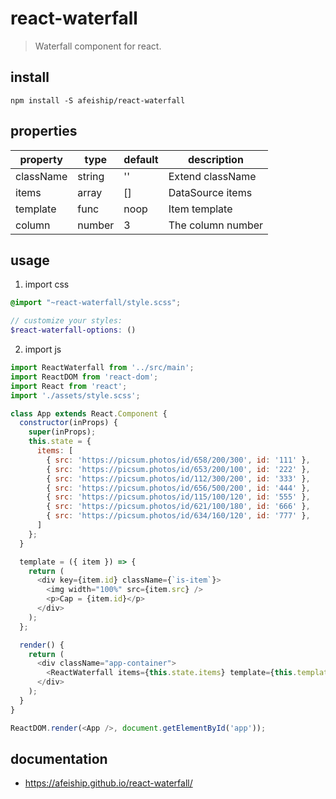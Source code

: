 # react-waterfall
> Waterfall component for react.

## install
```shell
npm install -S afeiship/react-waterfall
```

## properties
| property  | type   | default | description       |
| --------- | ------ | ------- | ----------------- |
| className | string | ''      | Extend className  |
| items     | array  | []      | DataSource items  |
| template  | func   | noop    | Item template     |
| column    | number | 3       | The column number |

## usage
1. import css
  ```scss
  @import "~react-waterfall/style.scss";

  // customize your styles:
  $react-waterfall-options: ()
  ```
2. import js
  ```js
  import ReactWaterfall from '../src/main';
  import ReactDOM from 'react-dom';
  import React from 'react';
  import './assets/style.scss';

  class App extends React.Component {
    constructor(inProps) {
      super(inProps);
      this.state = {
        items: [
          { src: 'https://picsum.photos/id/658/200/300', id: '111' },
          { src: 'https://picsum.photos/id/653/200/100', id: '222' },
          { src: 'https://picsum.photos/id/112/300/200', id: '333' },
          { src: 'https://picsum.photos/id/656/500/200', id: '444' },
          { src: 'https://picsum.photos/id/115/100/120', id: '555' },
          { src: 'https://picsum.photos/id/621/100/180', id: '666' },
          { src: 'https://picsum.photos/id/634/160/120', id: '777' },
        ]
      };
    }

    template = ({ item }) => {
      return (
        <div key={item.id} className={`is-item`}>
          <img width="100%" src={item.src} />
          <p>Cap = {item.id}</p>
        </div>
      );
    };

    render() {
      return (
        <div className="app-container">
          <ReactWaterfall items={this.state.items} template={this.template} />
        </div>
      );
    }
  }

  ReactDOM.render(<App />, document.getElementById('app'));
  ```

## documentation
- https://afeiship.github.io/react-waterfall/
